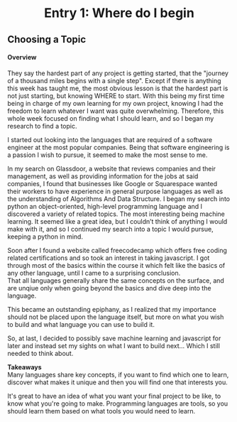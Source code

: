 # <center>Entry 1: Where do I begin </center>

## <strong>Choosing a Topic</strong>

#### <strong>Overview</strong>
They say the hardest part of any project is getting started, that the "journey of a thousand miles begins with a single step". Except if there is anything this week has taught me, the most obvious lesson is that the hardest part is not just starting, but knowing WHERE to start. With this being my first time being in charge of my own learning for my own project, knowing I had the freedom to learn whatever I want was quite overwhelming. Therefore, this whole week focused on finding what I should learn, and so I began my research to find a topic.

I started out looking into the languages that are required of a software engineer at the most popular companies. Being that software engineering is a passion I wish to pursue, it seemed to make the most sense to me. 

In my search on Glassdoor, a website that reviews companies and their management, as well as providing information for the jobs at said companies, I found that businesses like Google or Squarespace wanted their workers to have experience in general purpose languages as well as the understanding of Algorithms And Data Structure.  I began my search into python an object-oriented, high-level programming language and I discovered a variety of related topics. The most interesting being machine learning. It seemed like a great idea, but I couldn’t think of anything I would make with it, and so I continued my search into a topic I would pursue, keeping a python in mind.

Soon after I found a website called freecodecamp which offers free coding related certifications and so took an interest in taking javascript. I got through most of the basics within the course it which felt like the basics of any other language, until I came to a surprising conclusion.  
That all languages generally share the same concepts on the surface, and are unqiue only when going beyond the basics and dive deep into the language. 

This became an outstanding epiphany, as I realized that my importance should not be placed upon the language itself, but more on what you wish to build and what language you can use to build it. 

So, at last, I decided to possibly save machine learning and javascript for later and instead set my sights on what I want to build next... Which I still needed to think about. 

<strong>Takeaways</strong>    
Many languages share key concepts, if you want to find which one to learn, discover what makes it unique and then you will find one that interests you. 

It's great to have an idea of what you want your final project to be like, to know what you're going to make. Programming languages are tools, so you should learn them based on what tools you would need to learn. 
    

